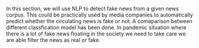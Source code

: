 In this section, we will use NLP to detect fake news from a given news corpus. This could be practically used by media companies to automatically predict whether the circulating news is fake or not. A comaparison between different classfication model has been done.
In pandemic situation where there is a lot of fake news floating in the society we need to take care we are able filter the news as real or fake.
